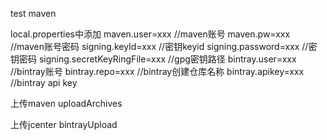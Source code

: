 test maven


local.properties中添加
maven.user=xxx                      //maven账号
maven.pw=xxx                        //maven账号密码
signing.keyId=xxx                   //密钥keyid
signing.password=xxx                //密钥密码
signing.secretKeyRingFile=xxx       //gpg密钥路径
bintray.user=xxx                    //bintray账号
bintray.repo=xxx                    //bintray创建仓库名称
bintray.apikey=xxx                  //bintray api key


上传maven
uploadArchives


上传jcenter
bintrayUpload


